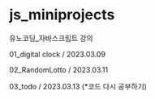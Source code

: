 # js_miniprojects
유노코딩_자바스크립트 강의

01_digital clock / 2023.03.09

02_RandomLotto / 2023.03.11

03_todo / 2023.03.13 (*코드 다시 공부하기)
